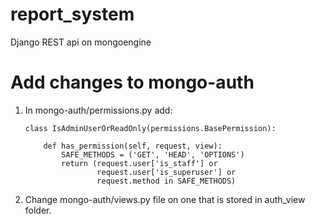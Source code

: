 # report_system
Django REST api on mongoengine


# Add changes to mongo-auth

1. In mongo-auth/permissions.py add:

       class IsAdminUserOrReadOnly(permissions.BasePermission):
    
           def has_permission(self, request, view):
               SAFE_METHODS = ('GET', 'HEAD', 'OPTIONS')
               return (request.user['is_staff'] or
                       request.user['is_superuser'] or
                       request.method in SAFE_METHODS)
                     
2. Change mongo-auth/views.py file on one that is stored in auth_view folder.
